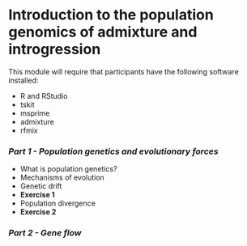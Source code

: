 # Introduction to the population genomics of admixture and introgression

This module will require that participants have the following software installed:
- R and RStudio
- tskit
- msprime
- admixture
- rfmix

### ***Part 1 - Population genetics and evolutionary forces***
- What is population genetics?
- Mechanisms of evolution
- Genetic drift
- **Exercise 1**
- Population divergence
- **Exercise 2**

### ***Part 2 - Gene flow***
